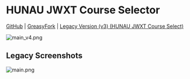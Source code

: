 # HUNAU JWXT Course Selector

[GitHub](https://github.com/lcandy2/user.js) | [GreasyFork](https://greasyfork.org/scripts/483941) | [Legacy Version (v3) (HUNAU JWXT Course Select)](https://github.com/lcandy2/user.js/raw/main/websites/hunau.edu.cn/hunau-jwxt-course-selector/hunau-jwxt-course-select.user.js)

![main_v4.png](https://scriptcat.org/api/v2/resource/image/uTmK2WiDWdaqF8at)

## Legacy Screenshots

![main.png](https://scriptcat.org/api/v2/resource/image/IgHFiCo7KQ5nZR84)